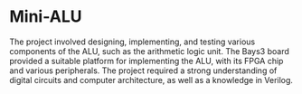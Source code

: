 # Mini-ALU
The project involved designing, implementing, and testing various 
components of the ALU, such as the arithmetic logic unit. The Bays3 board provided a suitable 
platform for implementing the ALU, with its FPGA chip and various peripherals. The project required 
a strong understanding of digital circuits and computer architecture, as well as a knowledge in
Verilog. 
